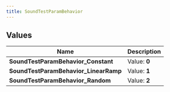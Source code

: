 ```yaml
---
title: SoundTestParamBehavior
---
```


## Values
| Name | Description |
| ---- | ----------- |
| **SoundTestParamBehavior_Constant** | Value: **0** |
| **SoundTestParamBehavior_LinearRamp** | Value: **1** |
| **SoundTestParamBehavior_Random** | Value: **2** |

